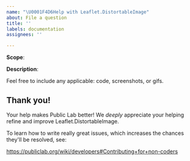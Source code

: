 ```yaml
---
name: "\U0001F4D6Help with Leaflet.DistortableImage"
about: File a question
title: ''
labels: documentation
assignees: ''

---
```


<!--
*Some suggested scopes*:
> API enhancement (ex. can I use Leaflet.DistortableImage to do [...]?).
> Documentation (refine current concepts / API or add new ones).
> Etc: Installation, code, meta.
-->

<!-- Start below this comment. -->

**Scope**:


**Description**:

Feel free to include any applicable: code, screenshots, or gifs.


<!-- End. -->

## Thank you!

Your help makes Public Lab better! We *deeply* appreciate your helping refine and improve Leaflet.DistortableImage. 

To learn how to write really great issues, which increases the chances they'll be resolved, see:

https://publiclab.org/wiki/developers#Contributing+for+non-coders
